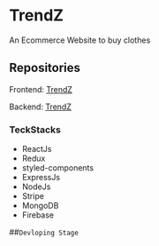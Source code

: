# TrendZ
An Ecommerce Website to buy clothes

## Repositories

Frontend: [TrendZ](https://github.com/GLVSKiriti/TrendZ)

Backend: [TrendZ](https://github.com/GLVSKiriti/TrendZBackend)

### TeckStacks

- ReactJs
- Redux
- styled-components
- ExpressJs
- NodeJs
- Stripe
- MongoDB
- Firebase

##`Devloping Stage`
